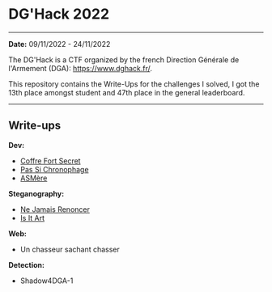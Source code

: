 # DG'Hack 2022

---

**Date:** 09/11/2022 - 24/11/2022

The DG'Hack  is  a CTF organized by the french Direction Générale de l'Armement (DGA): https://www.dghack.fr/.

This repository contains the Write-Ups for the challenges I solved, I got the 13th place amongst student and 47th place in the general leaderboard.

---

## Write-ups

**Dev:**

- [Coffre Fort Secret](CoffreFortSecret/Coffre%20Fort%20Secret.md)
- [Pas Si Chronophage](PasSiChronophage/Pas%20Si%20Chronophage.md)
- [ASMère](ASMère/ASM%C3%A8re.md)

**Steganography:**

- [Ne Jamais Renoncer](NeJamaisRenoncer/Ne%20jamais%20renoncer.md)
- [Is It Art](IsItArt/Is%20it%20art.md)

**Web:**
- Un chasseur sachant chasser

**Detection:**
- Shadow4DGA-1